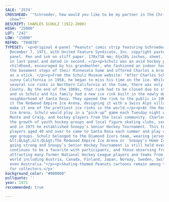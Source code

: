 ```yaml
---
SALE: '2574'
CROSSHEAD: '"Schroeder, how would you like to be my partner in the Christmas Skating
  show?"'
DESCRIPT: CHARLES SCHULZ (1922-2000)
HIGH: "25000"
LOT: "242"
LOW: "15000"
REFNO: "784078"
TYPESET: '<p>Original 4-panel "Peanuts" comic strip featuring Schroeder, Lucy, published
  December 7, 1971, with United Feature Syndicate, Inc. copyright pastedown in first
  panel. Pen and ink on stiff paper. 170x718 mm; 6¾x28¼ inches, sheet. Signed "Schulz"
  in last panel and dated in second. </p><p>Schulz was an avid hockey player from
  childhood, encouraged by his grandmother, who fashioned an indoor hockey goal beneath
  the basement steps of their Minnesota home and offered Charles a broom to serve
  as a stick. </p><p>From the Schulz Museum website: "After Charles Schulz moved to
  sunny California in 1958, he began to miss his time on the ice. While there were
  several ice rinks in Northern California at the time, there was only one in Sonoma
  County. By the end of the 1960s, that rink had to be closed due to structural issues
  and so Schulz and his family had a new ice rink built in the newly developed northwest
  neighborhood of Santa Rosa. They opened the rink to the public in 1969 and called
  it the Redwood Empire Ice Arena, designing it with a Swiss Alps village theme to
  make it one of the prettiest ice rinks in the world.</p><p>At the Redwood Empire
  Ice Arena, Schulz would play in a “pick-up” game each Tuesday night with his sons,
  Monte and Craig, and hockey players from the local community. Charles Schulz supported
  the growth of youth hockey groups and local figure skating clubs, served as a referee,
  and in 1975 he established Snoopy’s Senior Hockey Tournament. This tournament allowed
  players aged 40 and over to come to Santa Rosa each summer and play others in their
  age groups. Schulz belonged to the Diamond Icers team, wearing jersey number 9.
  &lt;QL&gt;&lt;QL&gt;The Redwood Empire Ice Arena or `Snoopy’s Home Ice'' is still
  going strong and Snoopy’s Senior Hockey Tournament is still held every July. It
  continues to be a favorite with participants, and those observing from the stands,
  attracting many former National Hockey League players and teams from around the
  world including Austria, Canada, Finland, Japan, Norway, Sweden, Switzerland, and
  even Australia."</p><p>Skating-themed Peanuts cartoons remain among the most desirable
  for collectors.</p>'
background_color: "#000000"
pullquote: ''
year: 1971
recommended: true

---
```

